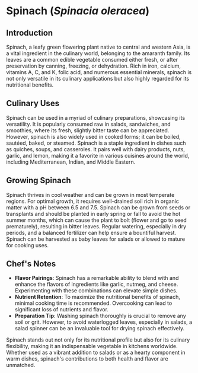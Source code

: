 # Spinach (*Spinacia oleracea*)

## Introduction

Spinach, a leafy green flowering plant native to central and western Asia, is a vital ingredient in the culinary world, belonging to the amaranth family. Its leaves are a common edible vegetable consumed either fresh, or after preservation by canning, freezing, or dehydration. Rich in iron, calcium, vitamins A, C, and K, folic acid, and numerous essential minerals, spinach is not only versatile in its culinary applications but also highly regarded for its nutritional benefits.

## Culinary Uses

Spinach can be used in a myriad of culinary preparations, showcasing its versatility. It is popularly consumed raw in salads, sandwiches, and smoothies, where its fresh, slightly bitter taste can be appreciated. However, spinach is also widely used in cooked forms; it can be boiled, sautéed, baked, or steamed. Spinach is a staple ingredient in dishes such as quiches, soups, and casseroles. It pairs well with dairy products, nuts, garlic, and lemon, making it a favorite in various cuisines around the world, including Mediterranean, Indian, and Middle Eastern.

## Growing Spinach

Spinach thrives in cool weather and can be grown in most temperate regions. For optimal growth, it requires well-drained soil rich in organic matter with a pH between 6.5 and 7.5. Spinach can be grown from seeds or transplants and should be planted in early spring or fall to avoid the hot summer months, which can cause the plant to bolt (flower and go to seed prematurely), resulting in bitter leaves. Regular watering, especially in dry periods, and a balanced fertilizer can help ensure a bountiful harvest. Spinach can be harvested as baby leaves for salads or allowed to mature for cooking uses.

## Chef's Notes

- **Flavor Pairings**: Spinach has a remarkable ability to blend with and enhance the flavors of ingredients like garlic, nutmeg, and cheese. Experimenting with these combinations can elevate simple dishes.
- **Nutrient Retention**: To maximize the nutritional benefits of spinach, minimal cooking time is recommended. Overcooking can lead to significant loss of nutrients and flavor.
- **Preparation Tip**: Washing spinach thoroughly is crucial to remove any soil or grit. However, to avoid waterlogged leaves, especially in salads, a salad spinner can be an invaluable tool for drying spinach effectively.

Spinach stands out not only for its nutritional profile but also for its culinary flexibility, making it an indispensable vegetable in kitchens worldwide. Whether used as a vibrant addition to salads or as a hearty component in warm dishes, spinach's contributions to both health and flavor are unmatched.